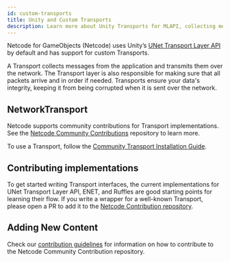 ```yaml
---
id: custom-transports
title: Unity and Custom Transports
description: Learn more about Unity Transports for MLAPI, collecting messages from applications and transmitting them across the network. MLAPI supports default and custom transports.
---
```


Netcode for GameObjects (Netcode) uses Unity’s [UNet Transport Layer API ](https://docs.unity3d.com/Manual/UNetUsingTransport.html) by default and has support for custom Transports. 

A Transport collects messages from the application and transmits them over the network. The Transport layer is also responsible for making sure that all packets arrive and in order if needed. Transports ensure your data's integrity, keeping it from being corrupted when it is sent over the network.

## NetworkTransport

Netcode supports community contributions for Transport implementations. See the [Netcode Community Contributions](https://github.com/Unity-Technologies/mlapi-community-contributions)  repository to learn more.

To use a Transport, follow the [Community Transport Installation Guide](https://github.com/Unity-Technologies/mlapi-community-contributions/tree/master/Transports).

## Contributing implementations

To get started writing Transport interfaces, the current implementations for UNet Transport Layer API, ENET, and Ruffles are good starting points for learning their flow. If you write a wrapper for a well-known Transport, please open a PR to add it to the [Netcode Contribution repository](https://github.com/Unity-Technologies/mlapi-community-contributions).

## Adding New Content

Check our [contribution guidelines](https://github.com/Unity-Technologies/mlapi-community-contributions/blob/master/CONTRIBUTING.md) for information on how to contribute to the Netcode Community Contribution repository.

